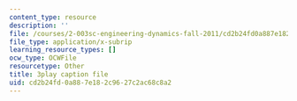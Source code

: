 ```yaml
---
content_type: resource
description: ''
file: /courses/2-003sc-engineering-dynamics-fall-2011/cd2b24fd0a887e182c9627c2ac68c8a2_ZNVvYg1FOPk.srt
file_type: application/x-subrip
learning_resource_types: []
ocw_type: OCWFile
resourcetype: Other
title: 3play caption file
uid: cd2b24fd-0a88-7e18-2c96-27c2ac68c8a2
---
```

